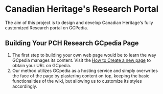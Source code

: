 # Canadian Heritage's Research Portal
The aim of this project is to design and develop Canadian Heritage's fully customized Research portal on GCPedia. 
## Building Your PCH Research GCpedia Page
1. The first step to building your own web page would be to learn the way GCpedia manages its content. Visit the [How to Create a new page](http://www.gcpedia.gc.ca/wiki/Help:Create_a_new_page) to obtain your URL on GCpedia.
2. Our method utilizes GCpedia as a hosting service and simply overwrites the face of the page by plastering content on top, keeping the basic functionalities of the wiki, but allowing us to customize its styles accordingly.

